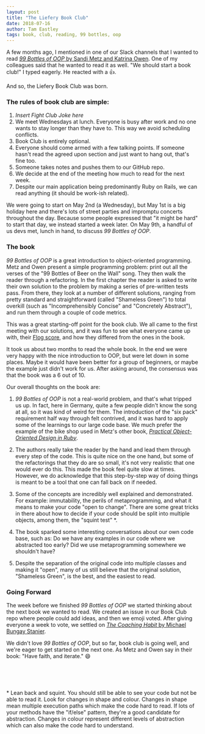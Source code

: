 ```yaml
---
layout: post
title: "The Liefery Book Club"
date: 2018-07-16
author: Tam Eastley
tags: book, club, reading, 99 bottles, oop
---
```


A few months ago, I mentioned in one of our Slack channels that I wanted to read [*99 Bottles of OOP* by Sandi Metz and Katrina Owen](https://www.sandimetz.com/99bottles). One of my colleagues said that he wanted to read it as well. "We should start a book club!" I typed eagerly. He reacted with a :+1:.

And so, the Liefery Book Club was born.

### The rules of book club are simple:

1. _Insert Fight Club Joke here_
2. We meet Wednesdays at lunch. Everyone is busy after work and no one wants to stay longer than they have to. This way we avoid scheduling conflicts.
3. Book Club is entirely optional.
4. Everyone should come armed with a few talking points. If someone hasn't read the agreed upon section and just want to hang out, that's fine too.
5. Someone takes notes and pushes them to our GitHub repo.
6. We decide at the end of the meeting how much to read for the next week.
7. Despite our main application being predominantly Ruby on Rails, we can read anything (it should be work-ish related).

We were going to start on May 2nd (a Wednesday), but May 1st is a big holiday here and there's lots of street parties and impromptu concerts throughout the day. Because some people expressed that "it might be hard" to start that day, we instead started a week later. On May 9th, a handful of us devs met, lunch in hand, to discuss *99 Bottles of OOP*.

### The book

*99 Bottles of OOP* is a great introduction to object-oriented programming. Metz and Owen present a simple programming problem: print out all the verses of the "99 Bottles of Beer on the Wall" song. They then walk the reader through a refactoring. In the first chapter the reader is asked to write their own solution to the problem by making a series of pre-written tests pass. From there, they look at a number of different solutions, ranging from pretty standard and straightforward (called "Shameless Green") to total overkill (such as "Incomprehensibly Concise" and "Concretely Abstract"), and run them through a couple of code metrics.

This was a great starting-off point for the book club. We all came to the first meeting with our solutions, and it was fun to see what everyone came up with, their [Flog score](https://github.com/seattlerb/flog), and how they differed from the ones in the book.

It took us about two months to read the whole book. In the end we were very happy with the nice introduction to OOP, but were let down in some places. Maybe it would have been better for a group of beginners, or maybe the example just didn't work for us. After asking around, the consensus was that the book was a 6 out of 10.

Our overall thoughts on the book are:

1. *99 Bottles of OOP* is not a real-world problem, and that's what tripped us up. In fact, here in Germany, quite a few people didn't know the song at all, so it was kind of weird for them. The introduction of the "six pack" requirement half way through felt contrived, and it was hard to apply some of the learnings to our large code base. We much prefer the example of the bike shop used in Metz's other book, [*Practical Object-Oriented Design in Ruby*](http://www.poodr.com/).

2. The authors really take the reader by the hand and lead them through every step of the code. This is quite nice on the one hand, but some of the refactorings that they do are so small, it's not very realistic that one would ever do this. This made the book feel quite slow at times. However, we do acknowledge that this step-by-step way of doing things is meant to be a tool that one can fall back on if needed.

3. Some of the concepts are incredibly well explained and demonstrated. For example: immutability, the perils of metaprogramming, and what it means to make your code "open to change". There are some great tricks in there about how to decide if your code should be split into multiple objects, among them, the "squint test" \*.

4. The book sparked some interesting conversations about our own code base, such as: Do we have any examples in our code where we abstracted too early? Did we use metaprogramming somewhere we shouldn't have?

5. Despite the separation of the original code into multiple classes and making it "open", many of us still believe that the original solution, "Shameless Green", is the best, and the easiest to read.

### Going Forward

The week before we finished *99 Bottles of OOP* we started thinking about the next book we wanted to read. We created an issue in our Book Club repo where people could add ideas, and then we emoji voted. After giving everyone a week to vote, we settled on [*The Coaching Habit* by Michael Bungay Stanier](https://boxofcrayons.com/the-coaching-habit-book/).

We didn't love *99 Bottles of OOP*, but so far, book club is going well, and we're eager to get started on the next one. As Metz and Owen say in their book: "Have faith, and iterate." :smile:

<br><br><br>

\* Lean back and squint. You should still be able to see your code but not be able to read it. Look for changes in shape and colour. Changes in shape mean multiple execution paths which make the code hard to read. If lots of your methods have the "if/else" pattern, they're a good candidate for abstraction. Changes in colour represent different levels of abstraction which can also make the code hard to understand.